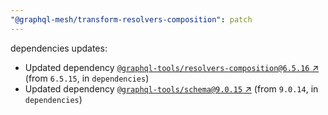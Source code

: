 ```yaml
---
"@graphql-mesh/transform-resolvers-composition": patch
---
```

dependencies updates:
  - Updated dependency [`@graphql-tools/resolvers-composition@6.5.16` ↗︎](https://www.npmjs.com/package/@graphql-tools/resolvers-composition/v/6.5.16) (from `6.5.15`, in `dependencies`)
  - Updated dependency [`@graphql-tools/schema@9.0.15` ↗︎](https://www.npmjs.com/package/@graphql-tools/schema/v/9.0.15) (from `9.0.14`, in `dependencies`)
